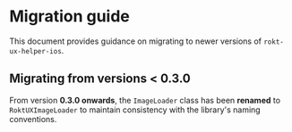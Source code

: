 # Migration guide

This document provides guidance on migrating to newer versions of `rokt-ux-helper-ios`.  

## Migrating from versions < 0.3.0  

From version **0.3.0 onwards**, the `ImageLoader` class has been **renamed** to `RoktUXImageLoader` to maintain consistency with the library's naming conventions.  
